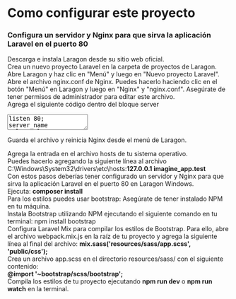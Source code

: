 <h1>Como configurar este proyecto</h1>
<h3>Configura un servidor y Nginx para que sirva la aplicación Laravel en el puerto 80</h3>
<p>Descarga e instala Laragon desde su sitio web oficial.
<br/>
Crea un nuevo proyecto Laravel en la carpeta de proyectos de Laragon. Abre Laragon y haz clic en "Menú" y luego en "Nuevo proyecto Laravel".
<br/>
Abre el archivo nginx.conf de Nginx. Puedes hacerlo haciendo clic en el botón "Menú" en Laragon y luego en "Nginx" y "nginx.conf". Asegúrate de tener permisos de administrador para editar este archivo.
<br/>
Agrega el siguiente código dentro del bloque server</p>

<textarea>listen 80;
server_name mylaravelapp.test; # Cambia esto por el nombre de tu aplicación
root "C:/laragon/www/mylaravelapp/public"; # Cambia esto por la ruta a la carpeta public de tu aplicación
index index.php;

location / {
try_files $uri $uri/ /index.php?$query_string;
}

location ~ \.php$ {
try_files $uri =404;
fastcgi_pass 127.0.0.1:9000; # Si usas otra versión de PHP o configuraste el puerto de escucha, cambia esto
fastcgi_index index.php;
fastcgi_param SCRIPT_FILENAME $document_root$fastcgi_script_name;
include fastcgi_params;
}
</textarea>

<p>Guarda el archivo y reinicia Nginx desde el menú de Laragon.

Agrega la entrada en el archivo hosts de tu sistema operativo.<br/>
Puedes hacerlo agregando la siguiente línea al archivo C:\Windows\System32\drivers\etc\hosts:<strong>127.0.0.1 imagine_app.test</strong> 
<br/>
Con estos pasos deberías tener configurado un servidor y Nginx para que sirva la aplicación Laravel en el puerto 80 en Laragon Windows.
<br/>
Ejecuta: <strong>composer install</strong>
<br/>
Para los estilos puedes usar bootstrap:
Asegúrate de tener instalado NPM en tu máquina.
<br/>
Instala Bootstrap utilizando NPM ejecutando el siguiente comando en tu terminal: npm install bootstrap
<br/>
Configura Laravel Mix para compilar los estilos de Bootstrap. Para ello, abre el archivo webpack.mix.js en la raíz de tu proyecto y agrega la siguiente línea al final del archivo: <strong>mix.sass('resources/sass/app.scss', 'public/css');</strong>
<br/>
Crea un archivo app.scss en el directorio resources/sass/ con el siguiente contenido:
<br/>
<strong>@import '~bootstrap/scss/bootstrap';</strong>
<br/>
Compila los estilos de tu proyecto ejecutando <strong>npm run dev</strong> o <strong>npm run watch</strong> en la terminal.
</p>


